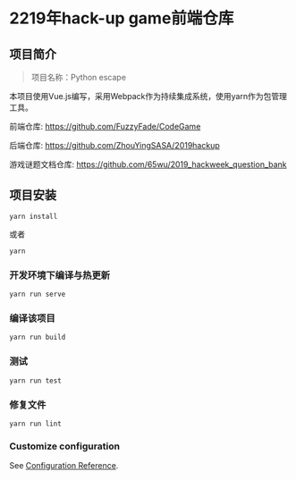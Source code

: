 # 2219年hack-up game前端仓库

## 项目简介

> 项目名称：Python escape

本项目使用Vue.js编写，采用Webpack作为持续集成系统，使用yarn作为包管理工具。

前端仓库: https://github.com/FuzzyFade/CodeGame

后端仓库: https://github.com/ZhouYingSASA/2019hackup

游戏谜题文档仓库: https://github.com/65wu/2019_hackweek_question_bank

## 项目安装
```
yarn install
```
或者
```
yarn
```

### 开发环境下编译与热更新
```
yarn run serve
```

### 编译该项目
```
yarn run build
```

### 测试
```
yarn run test
```

### 修复文件
```
yarn run lint
```

### Customize configuration
See [Configuration Reference](https://cli.vuejs.org/config/).
